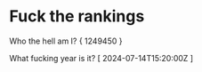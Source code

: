 # Fuck the rankings

Who the hell am I?
{ 1249450 }

What fucking year is it?
[ 2024-07-14T15:20:00Z ]
